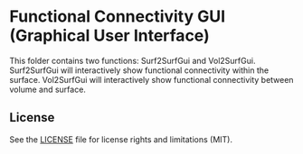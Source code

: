 # Functional Connectivity GUI (Graphical User Interface)
This folder contains two functions: Surf2SurfGui and Vol2SurfGui. Surf2SurfGui will interactively show functional connectivity within the surface. Vol2SurfGui will interactively show functional connectivity between volume and surface.  

## License
See the [LICENSE](https://github.com/ThomasYeoLab/CBIG/LICENSE.md) file for license rights and limitations (MIT).
